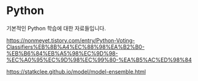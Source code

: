 # Python
기본적인 Python 학습에 대한 자료들입니다.

https://nonmeyet.tistory.com/entry/Python-Voting-Classifiers%EB%8B%A4%EC%88%98%EA%B2%B0-%EB%B6%84%EB%A5%98%EC%9D%98-%EC%A0%95%EC%9D%98%EC%99%80-%EA%B5%AC%ED%98%84

https://statkclee.github.io/model/model-ensemble.html
